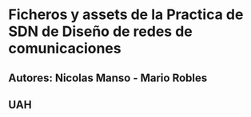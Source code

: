 # Ficheros y assets de la Practica de SDN de Diseño de redes de comunicaciones
## Autores: Nicolas Manso - Mario Robles
## UAH